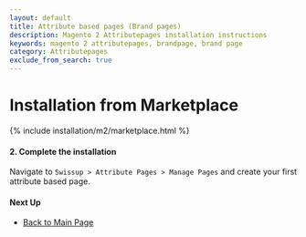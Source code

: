 ```yaml
---
layout: default
title: Attribute based pages (Brand pages)
description: Magento 2 Attributepages installation instructions
keywords: magento 2 attributepages, brandpage, brand page
category: Attributepages
exclude_from_search: true
---
```


# Installation from Marketplace

{% include installation/m2/marketplace.html %}

#### 2. Complete the installation

Navigate to `Swissup > Attribute Pages > Manage Pages`
and create your first attribute based page.

#### Next Up

- [Back to Main Page](../)